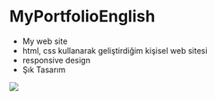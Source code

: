 # MyPortfolioEnglish
- My web site
- html, css kullanarak geliştirdiğim kişisel web sitesi
- responsive design
- Şık Tasarım

![](ekran.gif)